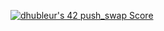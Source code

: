[![dhubleur's 42 push_swap Score](https://badge42.vercel.app/api/v2/cl17mmix8000609mjfyxevavs/project/2432154)](https://github.com/JaeSeoKim/badge42)

